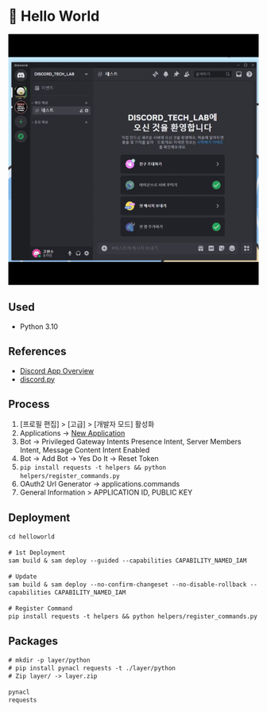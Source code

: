 # 👋 Hello World

![Demo](public/demo.gif)

## Used
- Python 3.10

## References
- [Discord App Overview](https://discord.com/developers/docs/quick-start/overview-of-apps)
- [discord.py](https://discordpy.readthedocs.io/en/latest/quickstart.html)

## Process
1. [프로필 편집] > [고급] > [개발자 모드] 활성화 
2. Applications -> [New Application](https://discord.com/developers/applications)
3. Bot -> Privileged Gateway Intents Presence Intent, Server Members Intent, Message Content Intent Enabled
4. Bot -> Add Bot -> Yes Do It -> Reset Token
5. `pip install requests -t helpers && python helpers/register_commands.py`
6. OAuth2 Url Generator -> applications.commands
7. General Information > APPLICATION ID, PUBLIC KEY

## Deployment
```
cd helloworld

# 1st Deployment
sam build & sam deploy --guided --capabilities CAPABILITY_NAMED_IAM

# Update
sam build & sam deploy --no-confirm-changeset --no-disable-rollback --capabilities CAPABILITY_NAMED_IAM

# Register Command
pip install requests -t helpers && python helpers/register_commands.py
```

## Packages
```
# mkdir -p layer/python
# pip install pynacl requests -t ./layer/python
# Zip layer/ -> layer.zip

pynacl
requests
```